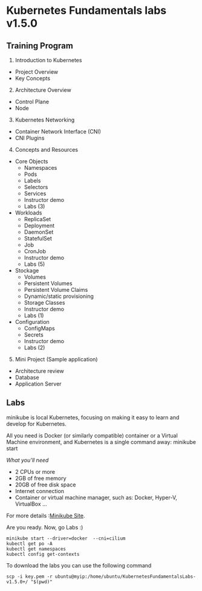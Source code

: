 [//]: # (Confidential document)
[//]: # (01/07/2023)
[//]: # (v 1.5.0)

# Kubernetes Fundamentals labs v1.5.0
## Training Program

1. Introduction to Kubernetes
- Project Overview
- Key Concepts
2. Architecture Overview
- Control Plane
- Node
3. Kubernetes Networking
- Container Network Interface (CNI)
- CNI Plugins
4. Concepts and Resources
- Core Objects
  - Namespaces
  - Pods
  - Labels
  - Selectors
  - Services
  - Instructor demo
  - Labs (3)
- Workloads
  - ReplicaSet
  - Deployment
  - DaemonSet
  - StatefulSet
  - Job
  - CronJob
  - Instructor demo
  - Labs (5)
- Stockage
  - Volumes
  - Persistent Volumes
  - Persistent Volume Claims
  - Dynamic/static provisioning
  - Storage Classes
  - Instructor demo
  - Labs (1)
- Configuration
  - ConfigMaps
  - Secrets
  - Instructor demo
  - Labs (2)
5. Mini Project (Sample application)
- Architecture review
- Database 
- Application Server

## Labs

minikube is local Kubernetes, focusing on making it easy to learn and develop for Kubernetes.

All you need is Docker (or similarly compatible) container or a Virtual Machine environment, and Kubernetes is a single command away: minikube start

*What you’ll need*

- 2 CPUs or more
- 2GB of free memory
- 20GB of free disk space
- Internet connection
- Container or virtual machine manager, such as: Docker, Hyper-V, VirtualBox ...

For more details :[Minikube Site](https://minikube.sigs.k8s.io/docs/start/).

Are you ready. Now, go Labs :)

```
minikube start --driver=docker  --cni=cilium
kubectl get po -A
kubectl get namespaces
kubectl config get-contexts
```

To download the labs you can use the following command
```
scp -i key.pem -r ubuntu@myip:/home/ubuntu/KubernetesFundamentalsLabs-v1.5.0+/ "$(pwd)"
```
